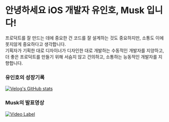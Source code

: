 # 안녕하세요 iOS 개발자 유인호, Musk 입니다!

프로덕트를 잘 만드는 데에 중요한 건 코드를 잘 설계하는 것도 중요하지만, 소통도 이에 못지않게 중요하다고 생각합니다. <br/>
기획자가 기획한 대로 디자이너가 디자인한 대로 개발하는 수동적인 개발자를 지양하고,<br/>
더 좋은 프로덕트를 만들기 위해 서슴지 않고 건의하고, 소통하는 능동적인 개발자를 지향합니다.

### 유인호의 성장기록
[![Velog's GitHub stats](https://velog-readme-stats.vercel.app/api/list?name=yuiop1029)](https://velog.io/@yuiop1029) 


### Musk의 발표영상
[![Video Label](http://img.youtube.com/vi/WUtCuHOYjwA/0.jpg)](https://youtu.be/WUtCuHOYjwA)

